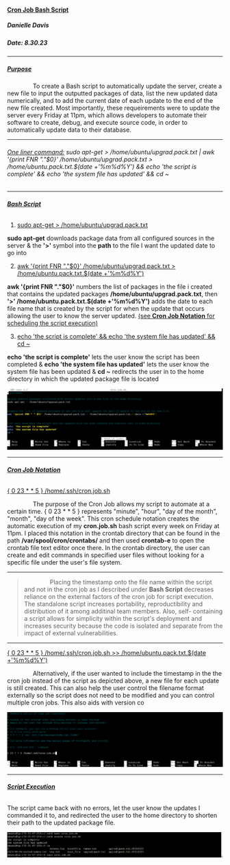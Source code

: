 #### <ins> **Cron Job Bash Script** <ins/>
##### Danielle Davis
##### Date: 8.30.23
________________________________

##### <ins> **Purpose** </ins>

&emsp;&emsp;&emsp;&emsp;  To create a Bash script to automatically update the server, create a new file to input the outputted packages of data, list the new updated data numerically, and to add the current date of each update to the end of the new file created. Most importantly, these requeirements were to update the server every Friday at 11pm, which allows developers to automate their software to create, debug, and execute source code, in order to automatically update data to their database.

____________________________

###### <ins> One liner command:</ins>  sudo apt-get > /home/ubuntu/upgrad.pack.txt | awk '{print FNR "."$0}' /home/ubuntu/upgrad.pack.txt > /home/ubuntu.pack.txt.$(date +'%m%d%Y') && echo 'the script is complete' && echo 'the system file has updated' && cd ~ 
_________________________________________________

###### <ins> **Bash Script** </ins> 

1. <ins>sudo apt-get > /home/ubuntu/upgrad.pack.txt</ins>

**sudo apt-get** downloads package data from all configured sources in the server & the **'>'** symbol into the **path** to the file I want the updated date to go into

2. <ins> awk '{print FNR "."$0}' /home/ubuntu/upgrad.pack.txt > /home/ubuntu.pack.txt.$(date +'%m%d%Y') </ins>

**awk '{print FNR "."$0}'**  numbers the list of packages in the file i created that contains the updated packages **/home/ubuntu/upgrad.pack.txt**, then **'>' /home/ubuntu.pack.txt.$(date +'%m%d%Y')** adds the date to each file name that is created by the script for when the update that occurs allowing the user to know the server updated. <ins> (see **Cron Job Notation** for scheduling the script execution) </ins>

3. <ins> echo 'the script is complete' && echo 'the system file has updated' && cd ~</ins>

**echo 'the script is complete'** lets the user know the script has been completed & **echo 'the system file has updated'** lets the user know the system file has been updated & **cd ~** redirects the user in to the home directory in which the updated package file is located


![bashscript](https://github.com/DANNYDEE93/CronJob_ShellScript/blob/main/CronJobBashScript/bash_script.png)


____________________________________

###### <ins> **Cron Job Notation** <ins/>

<ins> { 0 23 * * 5 } /home/.ssh/cron.job.sh </ins> 

&emsp;&emsp;&emsp;&emsp;  The purpose of the Cron Job allows my script to automate at a certain time. { 0 23 * * 5 } represents "minute", "hour", "day of the month", "month", "day of the week". This cron schedule notation creates the automatic execution of my **cron.job.sh** bash script every week on Friday at 11pm. I placed this notation in the crontab  directory that can be found in the path **/var/spool/cron/crontabs/** and then used **crontab-e** to open the crontab file text editor once there. In the crontab directory, the user can create and edit commands in specified user files without looking for a specific file under the user's file system. 


__________________________________
> &emsp;&emsp;&emsp;&emsp;  Placing the timestamp onto the file name within the script and not in the cron job as I described under **Bash Script** decreases reliance on the external factors of the cron job for script execution. The standalone script increases portability, reproductibility and distribution of it among additinal team members. Also, self- containing a script allows for simplicity within the script's deployment and increases security because the code is isolated and separate from the impact of external vulnerabilities. 
____________________________________________________


<ins> { 0 23 * * 5 } /home/.ssh/cron.job.sh >> /home/ubuntu.pack.txt.$(date +'%m%d%Y') </ins> 

&emsp;&emsp;&emsp;&emsp;  Alternatively, if the user wanted to include the timestamp in the the cron job instead of the script as depicted above, a new file for each update is still created. This can also help the user control the filename format externally so the script does not need to be modified and you can control multiple cron jobs. This also aids with version co


![crontabs](https://github.com/DANNYDEE93/CronJob_ShellScript/blob/main/CronJobBashScript/crontab_e%20run%20command.png)


_______________________________

###### <ins> **Script Execution** </ins>

The script came back with no errors, let the user know the updates I commanded it to, and redirected the user to the home directory to shorten their path to the updated package file.


![run script](https://github.com/DANNYDEE93/CronJob_ShellScript/blob/main/CronJobBashScript/executed_script.png)

